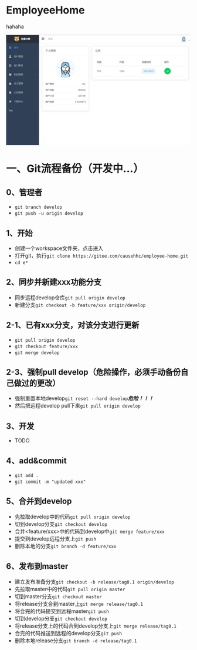 # EmployeeHome
hahaha

![avatar](./Image/dashboard.jpg)
# 一、Git流程备份（开发中...）
## 0、管理者
- `git branch develop`
- `git push -u origin develop`
## 1、开始
- 创建一个workspace文件夹，点击进入
- 打开git，执行`git clone https://gitee.com/causehhc/employee-home.git`
- `cd e*`
## 2、同步并新建xxx功能分支
- 同步远程develop仓库`git pull origin develop`
- 新建分支`git checkout -b feature/xxx origin/develop`
## 2-1、已有xxx分支，对该分支进行更新
- `git pull origin develop`
- `git checkout feature/xxx`
- `git merge develop`
## 2-3、强制pull develop（危险操作，必须手动备份自己做过的更改）
- 强制重置本地develop`git reset --hard develop`***危险！！！***
- 然后把远程develop pull下来`git pull origin develop`
## 3、开发
- TODO
## 4、add&commit
- `git add .`
- `git commit -m "updated xxx"`
## 5、合并到develop
- 先拉取develop中的代码`git pull origin develop`
- 切到develop分支`git checkout develop`
- 合并<feature/xxx>中的代码到develop中`git merge feature/xxx`
- 提交到develop远程分支上`git push`
- 删除本地的分支`git branch -d feature/xxx`
## 6、发布到master
- 建立发布准备分支`git checkout -b release/tag0.1 origin/develop`
- 先拉取master中的代码`git pull origin master`
- 切到master分支`git checkout master`
- 将release分支合到master上`git merge release/tag0.1`
- 将合完的代码提交到远程master`git push`
- 切到develop分支`git checkout develop`
- 将release分支上的代码合到develop分支上`git merge release/tag0.1`
- 合完的代码推送到远程的develop分支`git push`
- 删除本地release分支`git branch -d release/tag0.1`